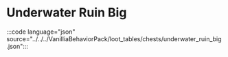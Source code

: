 # Underwater Ruin Big

:::code language="json" source="../../../VanilliaBehaviorPack/loot_tables/chests/underwater_ruin_big.json":::